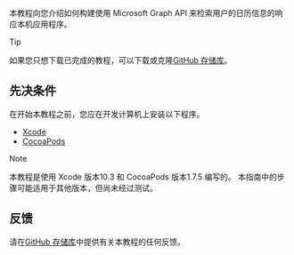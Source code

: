 <!-- markdownlint-disable MD002 MD041 -->

本教程向您介绍如何构建使用 Microsoft Graph API 来检索用户的日历信息的响应本机应用程序。

> [!TIP]
> 如果您只想下载已完成的教程，可以下载或克隆[GitHub 存储库](https://github.com/microsoftgraph/msgraph-training-ios-swift)。

## <a name="prerequisites"></a>先决条件

在开始本教程之前，您应在开发计算机上安装以下程序。

- [Xcode](https://developer.apple.com/xcode/)
- [CocoaPods](https://cocoapods.org)

> [!NOTE]
> 本教程是使用 Xcode 版本10.3 和 CocoaPods 版本1.7.5 编写的。 本指南中的步骤可能适用于其他版本，但尚未经过测试。

## <a name="feedback"></a>反馈

请在[GitHub 存储库](https://github.com/microsoftgraph/msgraph-training-ios-swift)中提供有关本教程的任何反馈。
